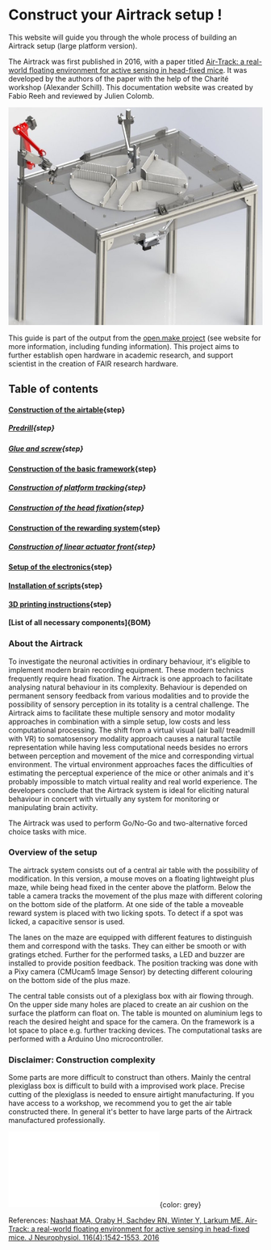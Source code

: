 # Construct your Airtrack setup !


This website will guide you through the whole process of building an Airtrack setup (large platform version).


The Airtrack was first published in 2016, with a paper titled [Air-Track: a real-world floating environment for active sensing in head-fixed mice](https://doi.org/10.1152/jn.00088.2016).
It was developed by the authors of the paper with the help of the Charité workshop (Alexander Schill).
This documentation website was created by Fabio Reeh and reviewed by Julien Colomb.

![visualisation of an airtrack table with a platform with a 4 arms maze. In the center, an animal head fixation setup is visible, while a reward system is fixed in the front ot the maze and a camera is fixed below the table.](images/airtrack_platform_small.jpg)


This guide is part of the output from the [open.make project](https://www.openmake.de/) (see website for more information, including funding information). This project aims to further establish open hardware in academic research, and support
 scientist in the creation of FAIR research hardware.


## Table of contents


#### [Construction of the airtable](airtable.md){step}
##### [Predrill](predrill.md){step}
##### [Glue and screw](glue.md){step}


#### [Construction of the basic framework](basicframework.md){step}


##### [Construction of platform tracking](headandcamera.md){step}


##### [Construction of the head fixation](headfixation.md){step}




#### [Construction of the rewarding system](rewardsystem.md){step}


##### [Construction of linear actuator front](actuator_head.md){step}


#### [Setup of the electronics](electronic.md){step}


#### [Installation of scripts](script_setup.md){step}


#### [3D printing instructions](3Dprinting.md){step}


#### [List of all necessary components]{BOM}




### About the Airtrack

To investigate the neuronal activities in ordinary behaviour, it's eligible to implement modern brain recording equipment.
These modern technics frequently require head fixation.
The Airtrack is one approach to facilitate analysing natural behaviour in its complexity.
Behaviour is depended on permanent sensory feedback from various modalities and to provide the possibility of sensory perception in its totality is a central challenge.
The Airtrack aims to facilitate these multiple sensory and motor modality approaches in combination with a simple setup, low costs and less computational processing.
The shift from a virtual visual (air ball/ treadmill with VR) to somatosensory modality approach causes a natural tactile representation while having less computational needs besides no errors between perception and movement of the mice and corresponding virtual environment.
The virtual environment approaches faces the difficulties of estimating the perceptual experience of the mice or other animals and it's probably impossible to match virtual reality and real world experience. 
The developers conclude that the Airtrack system is ideal for eliciting natural behaviour in concert with virtually any system for monitoring or manipulating brain activity.

The Airtrack was used to perform Go/No-Go and two-alternative forced choice tasks with mice.

### Overview of the setup

The airtrack system consists out of a central air table with the possibility of modification.
In this version, a mouse moves on a floating lightweight plus maze, while being head fixed in the center above the platform.
Below the table a camera tracks the movement of the plus maze with different coloring on the bottom side of the platform.
At one side of the table a moveable reward system is placed with two licking spots.
To detect if a spot was licked, a capacitive sensor is used.

 The lanes on the maze are equipped with different features to distinguish them and correspond with the tasks. They can either be smooth or with gratings etched.
Further for the performed tasks, a LED and buzzer are installed to provide position feedback.
The position tracking was done with a Pixy camera (CMUcam5 Image Sensor) by detecting  different colouring on the bottom side of the plus maze.

The central table consists out of a plexiglass box with air flowing through. On the upper side many holes are placed to create an air cushion on the surface the platform can float on.
The table is mounted on aluminium legs to reach the desired height and space for the camera.
On the framework is a lot space to place e.g. further tracking devices.
The computational tasks are performed with a Arduino Uno microcontroller.

### Disclaimer: Construction complexity

Some parts are more difficult to construct than others. Mainly the central plexiglass box is difficult to build with a improvised work place. Precise cutting of the plexiglass	 is needed to ensure airtight manufacturing. If you have access to a workshop, we recommend you to get the air table constructed there. In general it's better to have large parts of the Airtrack manufactured professionally. 


![](models/airtrack_480x366001.stl){color: grey}



References: [Nashaat MA, Oraby H, Sachdev RN, Winter Y, Larkum ME. Air-Track: a real-world floating environment for active sensing in head-fixed mice. J Neurophysiol. 116(4):1542-1553, 2016](https://pubmed.ncbi.nlm.nih.gov/27486102/)


